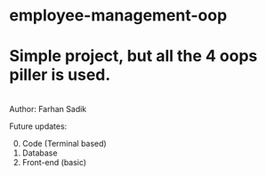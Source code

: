 # employee-management-oop
<h1>Simple project, but all the 4 oops piller is used.</h1>
<br>
Author: Farhan Sadik

Future updates: <br>

0. Code (Terminal based) 
1. Database
2. Front-end (basic)
